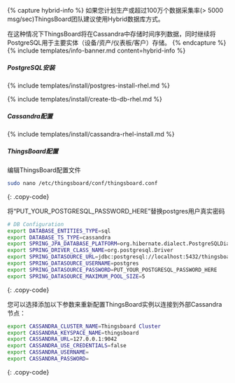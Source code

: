 {% capture hybrid-info %}
如果您计划生产或超过100万个数据采集率(> 5000 msg/sec)ThingsBoard团队建议使用Hybrid数据库方式。

在这种情况下ThingsBoard将在Cassandra中存储时间序列数据，同时继续将PostgreSQL用于主要实体（设备/资产/仪表板/客户）存储。
{% endcapture %}
{% include templates/info-banner.md content=hybrid-info %}

##### PostgreSQL安装

{% include templates/install/postgres-install-rhel.md %}

{% include templates/install/create-tb-db-rhel.md %}

##### Cassandra配置

{% include templates/install/cassandra-rhel-install.md %}

##### ThingsBoard配置

编辑ThingsBoard配置文件

```bash 
sudo nano /etc/thingsboard/conf/thingsboard.conf
``` 
{: .copy-code}

将“PUT_YOUR_POSTGRESQL_PASSWORD_HERE”替换postgres用户真实密码

```bash
# DB Configuration 
export DATABASE_ENTITIES_TYPE=sql
export DATABASE_TS_TYPE=cassandra
export SPRING_JPA_DATABASE_PLATFORM=org.hibernate.dialect.PostgreSQLDialect
export SPRING_DRIVER_CLASS_NAME=org.postgresql.Driver
export SPRING_DATASOURCE_URL=jdbc:postgresql://localhost:5432/thingsboard
export SPRING_DATASOURCE_USERNAME=postgres
export SPRING_DATASOURCE_PASSWORD=PUT_YOUR_POSTGRESQL_PASSWORD_HERE
export SPRING_DATASOURCE_MAXIMUM_POOL_SIZE=5
``` 
{: .copy-code}

您可以选择添加以下参数来重新配置ThingsBoard实例以连接到外部Cassandra节点：

```bash
export CASSANDRA_CLUSTER_NAME=Thingsboard Cluster
export CASSANDRA_KEYSPACE_NAME=thingsboard
export CASSANDRA_URL=127.0.0.1:9042
export CASSANDRA_USE_CREDENTIALS=false
export CASSANDRA_USERNAME=
export CASSANDRA_PASSWORD=
```
{: .copy-code}